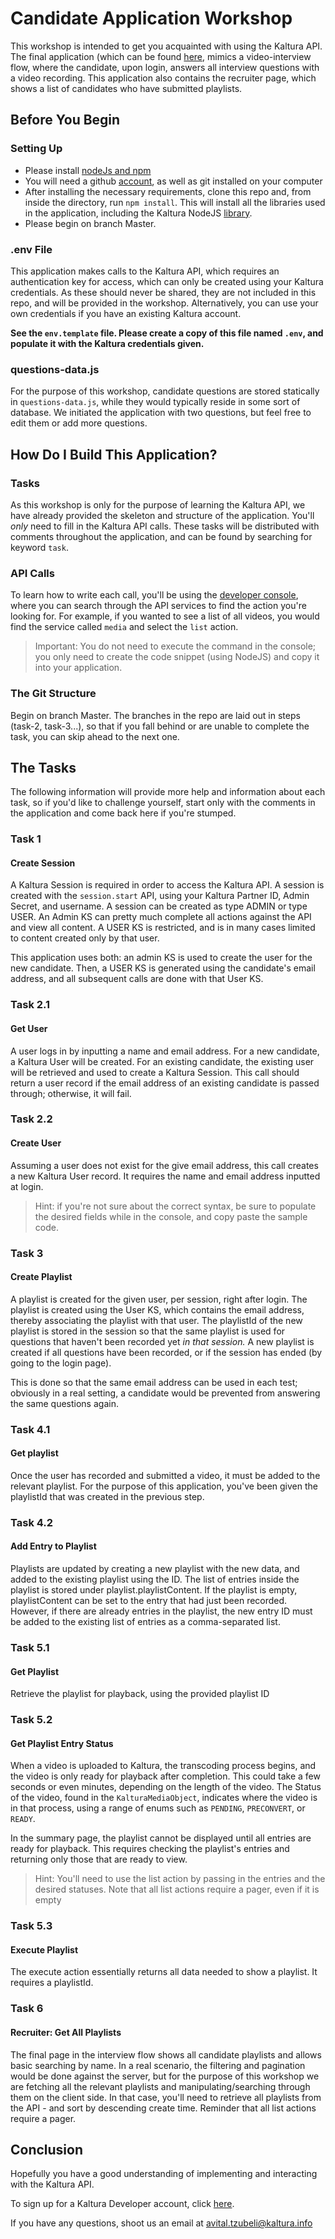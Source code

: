 # Candidate Application Workshop

This workshop is intended to get you acquainted with using the Kaltura API. The final application (which can be found [here](https://agents.kaltura.now.sh/), mimics a video-interview flow, where the candidate, upon login, answers all interview questions with a video recording. 
This application also contains the recruiter page, which shows a list of candidates who have submitted playlists. 

## Before You Begin 

### Setting Up  

- Please install [nodeJs and npm](https://docs.npmjs.com/downloading-and-installing-node-js-and-npm)
- You will need a github [account](https://github.com/join), as well as git installed on your computer 
- After installing the necessary requirements, clone this repo and, from inside the directory, run `npm install`. This will install all the libraries used in the application, including the Kaltura NodeJS [library](https://developer.kaltura.com/api-docs/Client_Libraries/). 
- Please begin on branch Master. 

### .env File 

This application makes calls to the Kaltura API, which requires an authentication key for access, which can only be created using your Kaltura credentials. As these should never be shared, they are not included in this repo, and will be provided in the workshop. Alternatively, you can use your own credentials if you have an existing Kaltura account. 

**See the `env.template` file. Please create a copy of this file named `.env`, and populate it with the Kaltura credentials given.**

### questions-data.js 
For the purpose of this workshop, candidate questions are stored statically in `questions-data.js`, while they would typically reside in some sort of database. We initiated the application with two questions, but feel free to edit them or add more questions. 

## How Do I Build This Application?

### Tasks 

As this workshop is only for the purpose of learning the Kaltura API, we have already provided the skeleton and structure of the application. You'll *only* need to fill in the Kaltura API calls. These tasks will be distributed with comments throughout the application, and can be found by searching for keyword `task`. 

### API Calls 

To learn how to write each call, you'll be using the [developer console](developer.kaltura.com/console), where you can search through the API services to find the action you're looking for. For example, if you wanted to see a list of all videos, you would find the service called `media` and select the `list` action. 
> Important: You do not need to execute the command in the console; you only need to create the code snippet (using NodeJS) and copy it into your application. 

### The Git Structure 

Begin on branch Master. The branches in the repo are laid out in steps (task-2, task-3...), so that if you fall behind or are unable to complete the task, you can skip ahead to the next one. 

## The Tasks

The following information will provide more help and information about each task, so if you'd like to challenge yourself, start only with the comments in the application and come back here if you're stumped. 

### Task 1 
#### Create Session 

A Kaltura Session is required in order to access the Kaltura API. A session is created with the `session.start` API, using your Kaltura Partner ID, Admin Secret, and username. 
A session can be created as type ADMIN or type USER. An Admin KS can pretty much complete all actions against the API and view all content. 
A USER KS is restricted, and is in many cases limited to content created only by that user. 

This application uses both: an admin KS is used to create the user for the new candidate. Then, a USER KS is generated using the candidate's email address, and all subsequent calls are done with that User KS. 

### Task 2.1 
#### Get User 

A user logs in by inputting a name and email address. For a new candidate, a Kaltura User will be created. For an existing candidate, the existing user will be retrieved and used to create a Kaltura Session. 
This call should return a user record if the email address of an existing candidate is passed through; otherwise, it will fail. 

### Task 2.2 
#### Create User 

Assuming a user does not exist for the give email address, this call creates a new Kaltura User record. It requires the name and email address inputted at login. 
> Hint: if you're not sure about the correct syntax, be sure to populate the desired fields while in the console, and copy paste the sample code. 

### Task 3
#### Create Playlist 

A playlist is created for the given user, per session, right after login. The playlist is created using the User KS, which contains the email address, thereby associating the playlist with that user. The playlistId  of the new playlist is stored in the session so that the same playlist is used for questions that haven't been recorded yet *in that session.* A new playlist is created if all questions have been recorded, or if the session has ended (by going to the login page). 

This is done so that the same email address can be used in each test; obviously in a real setting, a candidate would be prevented from answering the same questions again. 

### Task 4.1
#### Get playlist 

Once the user has recorded and submitted a video, it must be added to the relevant playlist. For the purpose of this application, you've been given the playlistId that was created in the previous step. 

### Task 4.2 
#### Add Entry to Playlist 

Playlists are updated by creating a new playlist with the new data, and added to the existing playlist using the ID. The list of entries inside the playlist is stored under playlist.playlistContent. 
If the playlist is empty, playlistContent can be set to the entry that had just been recorded. 
However, if there are already entries in the playlist, the new entry ID must be added to the existing list of entries as a comma-separated list. 

### Task 5.1 
#### Get Playlist 

Retrieve the playlist for playback, using the provided playlist ID  

### Task 5.2 
#### Get Playlist Entry Status 

When a video is uploaded to Kaltura, the transcoding process begins, and the video is only ready for playback after completion. This could take a few seconds or even minutes, depending on the length of the video. The Status of the video, found in the `KalturaMediaObject`, indicates where the video is in that process, using a range of enums such as `PENDING`,  `PRECONVERT`, or `READY`. 

In the summary page, the playlist cannot be displayed until all entries are ready for playback. This requires checking the playlist's entries and returning only those that are ready to view. 

> Hint: You'll need to use the list action by passing in the entries and the desired statuses. Note that all list actions require a pager, even if it is empty  

### Task 5.3 
#### Execute Playlist 

The execute action essentially returns all data needed to show a playlist. It requires a playlistId. 

### Task 6  
#### Recruiter: Get All Playlists 

The final page in the interview flow shows all candidate playlists and allows basic searching by name. In a real scenario, the filtering and pagination would be done against the server, but for the purpose of this workshop we are fetching all the relevant playlists and manipulating/searching through them on the client side. In that case, you'll need to retrieve all playlists from the API - and sort by descending create time. Reminder that all list actions require a pager. 

## Conclusion 

Hopefully you have a good understanding of implementing and interacting with the Kaltura API. 

To sign up for a Kaltura Developer account, click [here](https://vpaas.kaltura.com/reg/index.php). 

If you have any questions, shoot us an email at avital.tzubeli@kaltura.info 

